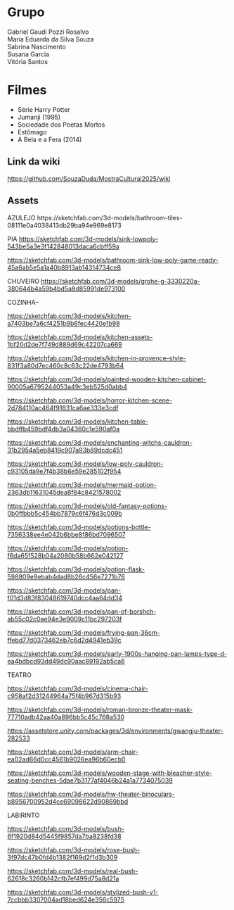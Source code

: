 <h1>Grupo</h1>
Gabriel Gaudí Pozzi Rosalvo<br>
Maria Eduarda da Silva Souza<br>
Sabrina Nascimento<br>
Susana Garcia<br>
Vitória Santos<br>
<h1>Filmes</h1>
<ul>
<li>Série Harry Potter</li>
<li>Jumanji (1995)</li>
<li>Sociedade dos Poetas Mortos</li>
<li>Estômago</li>
<li>A Bela e a Fera (2014)</li>
</ul>

## Link da wiki
https://github.com/SouzaDuda/MostraCultural2025/wiki

<h2>Assets</h2>
<p>AZULEJO
https://sketchfab.com/3d-models/bathroom-tiles-08111e0a4038413db29ba94e969e8173

PIA
https://sketchfab.com/3d-models/sink-lowpoly-543be5a3e3f142848013daca6cbff59a

https://sketchfab.com/3d-models/bathroom-sink-low-poly-game-ready-45a6ab5e5a1a40b8913ab14314734ce8

CHUVEIRO
https://sketchfab.com/3d-models/grohe-g-3330220a-380644b4a59b4bd5a8d85991de973100

COZINHA–

https://sketchfab.com/3d-models/kitchen-a7403be7a6cf4251b9b6fec4420e1b98

https://sketchfab.com/3d-models/kitchen-assets-1bf20d2de7f749d889d69c42207ca669

https://sketchfab.com/3d-models/kitchen-in-provence-style-831f3a80d7ec460c8c63c22de4793b64

https://sketchfab.com/3d-models/painted-wooden-kitchen-cabinet-90005a6795244053a49c3eb525d0abb4

https://sketchfab.com/3d-models/horror-kitchen-scene-2d784110ac464f91831ca6ae333e3cdf

https://sketchfab.com/3d-models/kitchen-table-bbdffb459bdf4db3a04360c1e590af0a

https://sketchfab.com/3d-models/enchanting-witchs-cauldron-31b2954a5eb8419c907a93b89dcdc451

https://sketchfab.com/3d-models/low-poly-cauldron-c93105da9e7f4b38b6e59e285102f954

https://sketchfab.com/3d-models/mermaid-potion-2363db11631045dea8f84c8421578002

https://sketchfab.com/3d-models/old-fantasy-potions-0b0ffbbb5c454bb7879c6f476d3c009b

https://sketchfab.com/3d-models/potions-bottle-7356338ee4e042b6bbe8f86bd7096507

https://sketchfab.com/3d-models/potion-f6da65f528b04a2080b58b662e042127
 
https://sketchfab.com/3d-models/potion-flask-598809e9ebab4dad8b26c456e7271b76

https://sketchfab.com/3d-models/pan-f01d3d83f83048619740dcc4aa64dd34

https://sketchfab.com/3d-models/pan-of-borshch-ab55c02c0ae94e3e9009c11bc297203f

https://sketchfab.com/3d-models/frying-pan-36cm-ffebd77d0373462eb7c6d2d4941eb39c

https://sketchfab.com/3d-models/early-1900s-hanging-pan-lamps-type-d-ea4bdbcd93dd49dc90aac89192ab5ca6

TEATRO

https://sketchfab.com/3d-models/cinema-chair-c958af2d31244964a75f4b967d315b93

https://sketchfab.com/3d-models/roman-bronze-theater-mask-77710adb42aa40a896bb5c45c768a530

https://assetstore.unity.com/packages/3d/environments/gwangju-theater-282533

https://sketchfab.com/3d-models/arm-chair-ea02ad66d0cc4561b9026ea96b60ecb0

https://sketchfab.com/3d-models/wooden-stage-with-bleacher-style-seating-benches-5dae7b3177af4046b24a1a7734075039

https://sketchfab.com/3d-models/hw-theater-binoculars-b8956700952d4ce69098622d90869bbd

LABIRINTO

https://sketchfab.com/3d-models/bush-6f1920d84d5445f9857da7ba8238fd38

https://sketchfab.com/3d-models/rose-bush-3f97dc47b0fd4b1382f169d2f1d3b309

https://sketchfab.com/3d-models/real-bush-62618c3260b142cfb7ef499d75a8d21a

https://sketchfab.com/3d-models/stylized-bush-v1-7ccbbb3307004ad18bed624e356c5975







</p>
